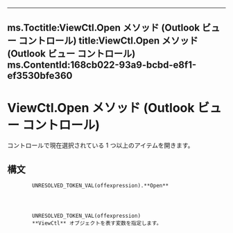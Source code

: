 

---
ms.Toctitle:ViewCtl.Open メソッド (Outlook ビュー コントロール)
title:ViewCtl.Open メソッド (Outlook ビュー コントロール)
ms.ContentId:168cb022-93a9-bcbd-e8f1-ef3530bfe360
---
# ViewCtl.Open メソッド (Outlook ビュー コントロール)




コントロールで現在選択されている 1 つ以上のアイテムを開きます。



## 構文

            UNRESOLVED_TOKEN_VAL(offexpression).**Open**




            UNRESOLVED_TOKEN_VAL(offexpression)
            **ViewCtl** オブジェクトを表す変数を指定します。




